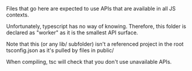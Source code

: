 Files that go here are expected to use APIs that are available in all JS contexts.

Unfortunately, typescript has no way of knowing. Therefore, this folder is declared as "worker" as it is the smallest API surface.

Note that this (or any lib/ subfolder) isn't a referenced project in the root tsconfig.json as it's pulled by files in public/

When compiling, tsc will check that you don't use unavailable APIs.
